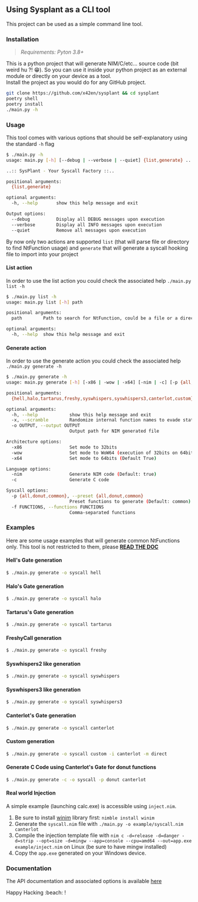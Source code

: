 ## Using Sysplant as a CLI tool
This project can be used as a simple command line tool.

### Installation
> _Requirements: Pyton 3.8+_

This is a python project that will generate NIM/C/etc... source code (bit weird hu ?! :grin:). So you can use it inside your python project as an external module or directly on your device as a tool.  
Install the project as you would do for any GitHub project.
```sh
git clone https://github.com/x42en/sysplant && cd sysplant
poetry shell
poetry install
./main.py -h
```

### Usage
This tool comes with various options that should be self-explanatory using the standard `-h` flag
```bash
$ ./main.py -h
usage: main.py [-h] [--debug | --verbose | --quiet] {list,generate} ...

..:: SysPlant - Your Syscall Factory ::..

positional arguments:
  {list,generate}

optional arguments:
  -h, --help       show this help message and exit

Output options:
  --debug          Display all DEBUG messages upon execution
  --verbose        Display all INFO messages upon execution
  --quiet          Remove all messages upon execution
```

By now only two actions are supported `list` (that will parse file or directory to find NtFunction usage) and `generate` that will generate a syscall hooking file to import into your project

#### List action
In order to use the list action you could check the associated help `./main.py list -h`
```bash
$ ./main.py list -h
usage: main.py list [-h] path

positional arguments:
  path        Path to search for NtFunction, could be a file or a directory

optional arguments:
  -h, --help  show this help message and exit
```

#### Generate action
In order to use the generate action you could check the associated help `./main.py generate -h`
```bash
$ ./main.py generate -h
usage: main.py generate [-h] [-x86 | -wow | -x64] [-nim | -c] [-p {all,donut,common} | -f FUNCTIONS] [-x] -o OUTPUT {hell,halo,tartarus,freshy,syswhispers,syswhispers3,canterlot,custom} ...

positional arguments:
  {hell,halo,tartarus,freshy,syswhispers,syswhispers3,canterlot,custom}

optional arguments:
  -h, --help            show this help message and exit
  -x, --scramble        Randomize internal function names to evade static analysis
  -o OUTPUT, --output OUTPUT
                        Output path for NIM generated file

Architecture options:
  -x86                  Set mode to 32bits
  -wow                  Set mode to WoW64 (execution of 32bits on 64bits)
  -x64                  Set mode to 64bits (Default True)

Language options:
  -nim                  Generate NIM code (Default: true)
  -c                    Generate C code

Syscall options:
  -p {all,donut,common}, --preset {all,donut,common}
                        Preset functions to generate (Default: common)
  -f FUNCTIONS, --functions FUNCTIONS
                        Comma-separated functions
```

### Examples
Here are some usage examples that will generate common NtFunctions only. This tool is not restricted to them, please **[READ THE DOC](https://x42en.github.io/sysplant/)**

#### Hell's Gate generation
```bash
$ ./main.py generate -o syscall hell
```

#### Halo's Gate generation
```bash
$ ./main.py generate -o syscall halo
```

#### Tartarus's Gate generation
```bash
$ ./main.py generate -o syscall tartarus
```

#### FreshyCall generation
```bash
$ ./main.py generate -o syscall freshy
```

#### Syswhispers2 like generation
```bash
$ ./main.py generate -o syscall syswhispers
```

#### Syswhispers3 like generation
```bash
$ ./main.py generate -o syscall syswhispers3
```

#### Canterlot's Gate generation
```bash
$ ./main.py generate -o syscall canterlot
```

#### Custom generation
```bash
$ ./main.py generate -o syscall custom -i canterlot -m direct
```

#### Generate C Code using Canterlot's Gate for donut functions
```bash
$ ./main.py generate -c -o syscall -p donut canterlot
```

#### Real world Injection
A simple example (launching calc.exe) is accessible using `inject.nim`.  
  1. Be sure to install [winim](https://github.com/khchen/winim) library first: `nimble install winim`
  2. Generate the `syscall.nim` file with `./main.py -o example/syscall.nim canterlot`
  3. Compile the injection template file with `nim c -d=release -d=danger -d=strip --opt=size -d=mingw --app=console --cpu=amd64 --out=app.exe example/inject.nim` on Linux (be sure to have mingw installed)
  4. Copy the `app.exe` generated on your Windows device.

### Documentation
The API documentation and associated options is available [here](https://x42en.github.io/sysplant/documentation/)

Happy Hacking :beach: !
